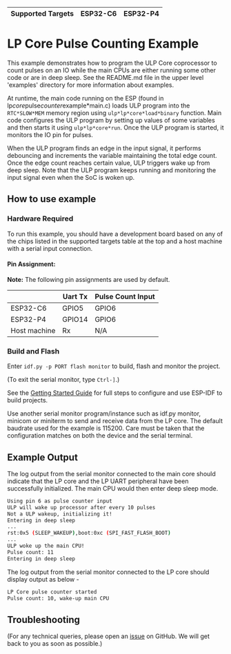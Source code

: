 | Supported Targets | ESP32-C6 | ESP32-P4 |
| ----------------- | -------- | -------- |

# LP Core Pulse Counting Example

This example demonstrates how to program the ULP Core coprocessor to count pulses on an IO while the main CPUs are either running some other code or are in deep sleep. See the README.md file in the upper level 'examples' directory for more information about examples.

At runtime, the main code running on the ESP (found in lp*core*pulse*counter*example*main.c) loads ULP program into the `RTC*SLOW*MEM` memory region using `ulp*lp*core*load*binary` function. Main code configures the ULP program by setting up values of some variables and then starts it using `ulp*lp*core*run`. Once the ULP program is started, it monitors the IO pin for pulses.

When the ULP program finds an edge in the input signal, it performs debouncing and increments the variable maintaining the total edge count. Once the edge count reaches certain value, ULP triggers wake up from deep sleep. Note that the ULP program keeps running and monitoring the input signal even when the SoC is woken up.

## How to use example

### Hardware Required

To run this example, you should have a development board based on any of the chips listed in the supported targets table at the top and a host machine with a serial input connection.

#### Pin Assignment:

**Note:** The following pin assignments are used by default.


|                         | Uart Tx | Pulse Count Input |
| ----------------------- | ------- | ----------------- |
| ESP32-C6                | GPIO5   | GPIO6             |
| ESP32-P4                | GPIO14  | GPIO6             |
| Host machine            | Rx      | N/A               |

### Build and Flash

Enter `idf.py -p PORT flash monitor` to build, flash and monitor the project.

(To exit the serial monitor, type ``Ctrl-]``.)

See the [Getting Started Guide](https://docs.espressif.com/projects/esp-idf/en/latest/get-started/index.html) for full steps to configure and use ESP-IDF to build projects.

Use another serial monitor program/instance such as idf.py monitor, minicom or miniterm to send and receive data from the LP core.
The default baudrate used for the example is 115200. Care must be taken that the configuration matches on both the device and the serial terminal.

## Example Output

The log output from the serial monitor connected to the main core should indicate that the LP core and the LP UART peripheral have been successfully initialized. The main CPU would then enter deep sleep mode.

```bash
Using pin 6 as pulse counter input
ULP will wake up processor after every 10 pulses
Not a ULP wakeup, initializing it!
Entering in deep sleep
...
rst:0x5 (SLEEP_WAKEUP),boot:0xc (SPI_FAST_FLASH_BOOT)
...
ULP woke up the main CPU!
Pulse count: 11
Entering in deep sleep
```

The log output from the serial monitor connected to the LP core should display output as below -

```bash
LP Core pulse counter started
Pulse count: 10, wake-up main CPU
```

## Troubleshooting

(For any technical queries, please open an [issue](https://github.com/espressif/esp-idf/issues) on GitHub. We will get back to you as soon as possible.)
